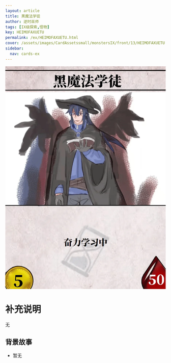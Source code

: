 ```yaml
---
layout: article
title: 黑魔法学徒
author: 逆时巫师
tags: [IX级探索,怪物]
key: HEIMOFAXUETU
permalink: /ex/HEIMOFAXUETU.html
cover: /assets/images/CardAssetssmall/monstersIX/front/13/HEIMOFAXUETU.webp
sidebar:
  nav: cards-ex
---
```

![](/assets/images/CardAssets/monstersIX/front/13/HEIMOFAXUETU.webp)

# 补充说明
无


## 背景故事
* 暂无